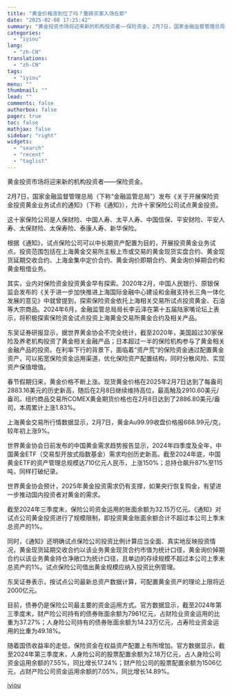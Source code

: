 ```yaml
---
title: "黄金价格涨到位了吗？重磅买家入场在即"
date: "2025-02-08 17:25:42"
summary: "黄金投资市场将迎来新的机构投资者——保险资金。2月7日，国家金融监督管理总局（下称“金融监管总局”）..."
categories:
  - "iyiou"
lang:
  - "zh-CN"
translations:
  - "zh-CN"
tags:
  - "iyiou"
menu: ""
thumbnail: ""
lead: ""
comments: false
authorbox: false
pager: true
toc: false
mathjax: false
sidebar: "right"
widgets:
  - "search"
  - "recent"
  - "taglist"
---
```


黄金投资市场将迎来新的机构投资者——保险资金。

2月7日，国家金融监督管理总局（下称“金融监管总局”）发布《关于开展保险资金投资黄金业务试点的通知》（下称《通知》），允许十家保险公司试点黄金投资。

这十家保险公司是人保财险、中国人寿、太平人寿、中国信保、平安财险、平安人寿、太保财险、太保寿险、泰康人寿、新华保险。

根据《通知》，试点保险公司可以中长期资产配置为目的，开展投资黄金业务试点。投资范围包括在上海黄金交易所主板上市或交易的黄金现货实盘合约、黄金现货延期交收合约、上海金集中定价合约、黄金询价即期合约、黄金询价掉期合约和黄金租借业务。

其实，业内对保险资金投资黄金早有探索。2020年2月，中国人民银行、原银保监会发布的《关于进一步加快推进上海国际金融中心建设和金融支持长三角一体化发展的意见》中就曾提到，探索保险资金依托上海相关交易所试点投资黄金、石油等大宗商品。2024年6月，金融监管总局局长李云泽在第十五届陆家嘴论坛上表示，将积极探索保险资金试点投资上海黄金交易所黄金合约及相关产品。

东吴证券研报显示，据世界黄金协会不完全统计，截至2020年，美国超过30家保险及养老机构投资了黄金相关金融产品；日本超过一半的保险机构参与了黄金相关金融产品的投资。在利率下行的背景下，面临着“资产荒”的保险资金通过配置黄金资产，可以拓宽保险资金运用渠道，优化保险资产配置结构，同时分散风险、实现资产保值增值。

春节假期归来，黄金价格不断上涨。现货黄金价格在2025年2月7日达到了每盎司2883.16美元的历史新高，随后在2月8日继续维持高位，最高触及2910.60美元/盎司。纽约商品交易所COMEX黄金期货价格也在2月8日达到了2886.80美元/盎司，本周累计上涨1.83%。

上海黄金交易所行情数据显示，2月7日，黄金Au99.99收盘价格报668.99元/克，较年初上涨9%。

世界黄金协会日前发布的中国黄金需求趋势报告显示，2024年四季度及全年，中国黄金ETF（交易型开放式指数基金）需求均创历史新高。截至2024年底，中国黄金ETF的资产管理总规模达710亿元人民币，上涨150%；总持仓飙升87%至115吨，同样打破纪录。

世界黄金协会预计，2025年黄金投资需求仍有支撑，如果央行恢复购金，有望进一步推动国内投资者对黄金的需求。

截至2024年三季度末，保险公司资金运用的账面余额为32.15万亿元。《通知》对试点公司黄金投资进行了规模限制，即投资黄金账面余额合计不超过本公司上季末总资产的1%。

同时，《通知》还明确试点保险公司投资比例计算应当全面、真实地反映投资情况，黄金现货延期交收合约以该业务黄金现货合约市值为统计口径，黄金询价掉期合约以该业务黄金持仓净敞口为统计口径，且单边的存续规模不超过本公司上季末总资产的1%。试点保险公司借出黄金规模应纳入投资比例管理。

东吴证券表示，按试点公司最新总资产数据计算，可配置黄金资产的理论上限将近2000亿元。

目前，债券仍是保险公司最主要的资金运用方式。官方数据显示，截至2024年第三季度末，财产险公司持有的债券账面余额为7961亿元，占财险业资金运用的比重为37.27%；人身险公司持有的债券账面余额为14.23万亿元，占寿险业资金运用的比重为49.18%。

随着国债收益率的走低，保险资金在权益资产配置上有所增加。官方数据显示，截至2024年第三季度末，人身险公司的股票配置余额为2.18万亿元，占人身险公司资金运用余额的7.55%，同比增长17.24%；财产险公司的股票配置余额为1506亿元，占财产险公司资金运用余额的7.05%，同比增长14.89%。

[iyiou](https://www.iyiou.com/analysis/202502081089783)
